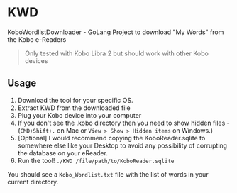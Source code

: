 # KWD
KoboWordlistDownloader - GoLang Project to download "My Words" from the Kobo e-Readers


> Only tested with Kobo Libra 2 but should work with other Kobo devices

## Usage
1. Download the tool for your specific OS.
2. Extract KWD from the downloaded file
3. Plug your Kobo device into your computer
4. If you don't see the .kobo directory then you need to show hidden files - (`CMD+Shift+.` on Mac or `View > Show > Hidden items` on Windows.)
5. [Optional] I would recommend copying the KoboReader.sqlite to somewhere else like your Desktop to avoid any possibility of corrupting the database on your eReader.
6. Run the tool! `./KWD /file/path/to/KoboReader.sqlite`

You should see a `Kobo_Wordlist.txt` file with the list of words in your current directory.
